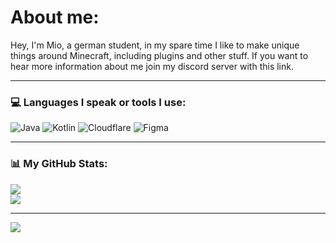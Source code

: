# About me:

Hey, I'm Mio, a german student, in my spare time I like to make unique things around Minecraft, including plugins and other stuff. If you want to hear more information about me join my discord server with this link.

<hr>


### 💻 Languages I speak or tools I use:
![Java](https://img.shields.io/badge/java-%23ED8B00.svg?style=for-the-badge&logo=openjdk&logoColor=white) ![Kotlin](https://img.shields.io/badge/kotlin-%237F52FF.svg?style=for-the-badge&logo=kotlin&logoColor=white) ![Cloudflare](https://img.shields.io/badge/Cloudflare-F38020?style=for-the-badge&logo=Cloudflare&logoColor=white) ![Figma](https://img.shields.io/badge/figma-%23F24E1E.svg?style=for-the-badge&logo=figma&logoColor=white)

<hr>

### 📊 My GitHub Stats:
![](https://github-readme-stats.vercel.app/api?username=MioArchive&theme=transparent&hide_border=true&include_all_commits=true&count_private=true)<br/>
![](https://github-readme-stats.vercel.app/api/top-langs/?username=MioArchive&theme=transparent&hide_border=true&include_all_commits=true&count_private=true&layout=compact)

---
[![](https://visitcount.itsvg.in/api?id=MioArchive&icon=0&color=1)](https://visitcount.itsvg.in)


